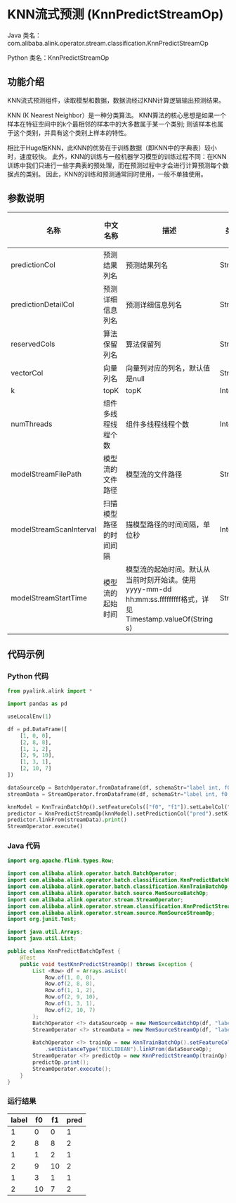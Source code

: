 # KNN流式预测 (KnnPredictStreamOp)
Java 类名：com.alibaba.alink.operator.stream.classification.KnnPredictStreamOp

Python 类名：KnnPredictStreamOp


## 功能介绍
KNN流式预测组件，读取模型和数据，数据流经过KNN计算逻辑输出预测结果。

KNN (K Nearest Neighbor）是一种分类算法。
KNN算法的核心思想是如果一个样本在特征空间中的k个最相邻的样本中的大多数属于某一个类别;
则该样本也属于这个类别，并具有这个类别上样本的特性。

相比于Huge版KNN，此KNN的优势在于训练数据（即KNN中的字典表）较小时，速度较快。
此外，KNN的训练与一般机器学习模型的训练过程不同：在KNN训练中我们只进行一些字典表的预处理，而在预测过程中才会进行计算预测每个数据点的类别。
因此，KNN的训练和预测通常同时使用，一般不单独使用。

## 参数说明


| 名称 | 中文名称 | 描述 | 类型 | 是否必须？ | 默认值 |
| --- | --- | --- | --- | --- | --- |
| predictionCol | 预测结果列名 | 预测结果列名 | String | ✓ |  |
| predictionDetailCol | 预测详细信息列名 | 预测详细信息列名 | String |  |  |
| reservedCols | 算法保留列名 | 算法保留列 | String[] |  | null |
| vectorCol | 向量列名 | 向量列对应的列名，默认值是null | String |  | null |
| k | topK | topK | Integer |  | 10 |
| numThreads | 组件多线程线程个数 | 组件多线程线程个数 | Integer |  | 1 |
| modelStreamFilePath | 模型流的文件路径 | 模型流的文件路径 | String |  | null |
| modelStreamScanInterval | 扫描模型路径的时间间隔 | 描模型路径的时间间隔，单位秒 | Integer |  | 10 |
| modelStreamStartTime | 模型流的起始时间 | 模型流的起始时间。默认从当前时刻开始读。使用yyyy-mm-dd hh:mm:ss.fffffffff格式，详见Timestamp.valueOf(String s) | String |  | null |


## 代码示例
### Python 代码
```python
from pyalink.alink import *

import pandas as pd

useLocalEnv(1)

df = pd.DataFrame([
    [1, 0, 0],
    [2, 8, 8],
    [1, 1, 2],
    [2, 9, 10],
    [1, 3, 1],
    [2, 10, 7]
])

dataSourceOp = BatchOperator.fromDataframe(df, schemaStr="label int, f0 int, f1 int")
streamData = StreamOperator.fromDataframe(df, schemaStr="label int, f0 int, f1 int")

knnModel = KnnTrainBatchOp().setFeatureCols(["f0", "f1"]).setLabelCol("label").setDistanceType("EUCLIDEAN").linkFrom(dataSourceOp)
predictor = KnnPredictStreamOp(knnModel).setPredictionCol("pred").setK(4)
predictor.linkFrom(streamData).print()
StreamOperator.execute()
```
### Java 代码
```java
import org.apache.flink.types.Row;

import com.alibaba.alink.operator.batch.BatchOperator;
import com.alibaba.alink.operator.batch.classification.KnnPredictBatchOp;
import com.alibaba.alink.operator.batch.classification.KnnTrainBatchOp;
import com.alibaba.alink.operator.batch.source.MemSourceBatchOp;
import com.alibaba.alink.operator.stream.StreamOperator;
import com.alibaba.alink.operator.stream.classification.KnnPredictStreamOp;
import com.alibaba.alink.operator.stream.source.MemSourceStreamOp;
import org.junit.Test;

import java.util.Arrays;
import java.util.List;

public class KnnPredictBatchOpTest {
	@Test
	public void testKnnPredictStreamOp() throws Exception {
		List <Row> df = Arrays.asList(
			Row.of(1, 0, 0),
			Row.of(2, 8, 8),
			Row.of(1, 1, 2),
			Row.of(2, 9, 10),
			Row.of(1, 3, 1),
			Row.of(2, 10, 7)
		);
		BatchOperator <?> dataSourceOp = new MemSourceBatchOp(df, "label int, f0 int, f1 int");
		StreamOperator <?> streamData = new MemSourceStreamOp(df, "label int, f0 int, f1 int");
		
		BatchOperator <?> trainOp = new KnnTrainBatchOp().setFeatureCols("f0", "f1").setLabelCol("label")
			.setDistanceType("EUCLIDEAN").linkFrom(dataSourceOp);
		StreamOperator <?> predictOp = new KnnPredictStreamOp(trainOp).setPredictionCol("pred").setK(4).linkFrom(streamData);
		predictOp.print();
		StreamOperator.execute();
	}
}
```

### 运行结果

label|f0|f1|pred
-----|---|---|----
1|0|0|1
2|8|8|2
1|1|2|1
2|9|10|2
1|3|1|1
2|10|7|2
